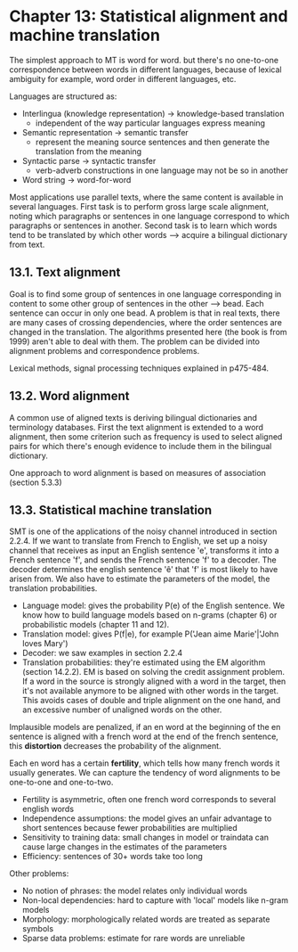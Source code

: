 # Chapter 13: Statistical alignment and machine translation

The simplest approach to MT is word for word. but there's no one-to-one correspondence between words in different languages, because of lexical ambiguity for example, word order in different languages, etc.

Languages are structured as:

* Interlingua (knowledge representation) -> knowledge-based translation
    - independent of the way particular languages express meaning
* Semantic representation -> semantic transfer
    - represent the meaning source sentences and then generate the translation from the meaning
* Syntactic parse -> syntactic transfer
    - verb-adverb constructions in one language may not be so in another
* Word string -> word-for-word

Most applications use parallel texts, where the same content is available in several languages. First task is to perform gross large scale alignment, noting which paragraphs or sentences in one language correspond to which paragraphs or sentences in another. Second task is to learn which words tend to be translated by which other words --> acquire a bilingual dictionary from text. 

## 13.1. Text alignment

Goal is to find some group of sentences in one language corresponding in content to some other group of sentences in the other --> bead. Each sentence can occur in only one bead. A problem is that in real texts, there are many cases of crossing dependencies, where the order sentences are changed in the translation. The algorithms presented here (the book is from 1999) aren't able to deal with them. The problem can be divided into alignment problems and correspondence problems.

Lexical methods, signal processing techniques explained in p475-484.

## 13.2. Word alignment

A common use of aligned texts is deriving bilingual dictionaries and terminology databases. First the text alignment is extended to a word alignment, then some criterion such as frequency is used to select aligned pairs for which there's enough evidence to include them in the bilingual dictionary.

One approach to word alignment is based on measures of association (section 5.3.3)

## 13.3. Statistical machine translation

SMT is one of the applications of the noisy channel introduced in section 2.2.4. If we want to translate from French to English, we set up a noisy channel that receives as input an English sentence 'e', transforms it into a French sentence 'f', and sends the French sentence 'f' to a decoder. The decoder determines the english sentence 'ê' that 'f' is most likely to have arisen from. We also have to estimate the parameters of the model, the translation probabilities.

* Language model: gives the probability P(e) of the English sentence. We know how to build language models based on n-grams (chapter 6) or probabilistic models (chapter 11 and 12).
* Translation model: gives P(f|e), for example P('Jean aime Marie'|'John loves Mary')
* Decoder: we saw examples in section 2.2.4
* Translation probabilities: they're estimated using the EM algorithm (section 14.2.2). EM is based on solving the credit assignment problem. If a word in the source is strongly aligned with a word in the target, then it's not available anymore to be aligned with other words in the target. This avoids cases of double and triple alignment on the one hand, and an excessive number of unaligned words on the other. 

Implausible models are penalized, if an en word at the beginning of the en sentence is aligned with a french word at the end of the french sentence, this **distortion** decreases the probability of the alignment.

Each en word has a certain **fertility**, which tells how many french words it usually generates. We can capture the tendency of word alignments to be one-to-one and one-to-two. 

* Fertility is asymmetric, often one french word corresponds to several english words
* Independence assumptions: the model gives an unfair advantage to short sentences because fewer probabilities are multiplied
* Sensitivity to training data: small changes in model or traindata can cause large changes in the estimates of the parameters
* Efficiency: sentences of 30+ words take too long

Other problems:

* No notion of phrases: the model relates only individual words
* Non-local dependencies: hard to capture with 'local' models like n-gram models
* Morphology: morphologically related words are treated as separate symbols
* Sparse data problems: estimate for rare words are unreliable
